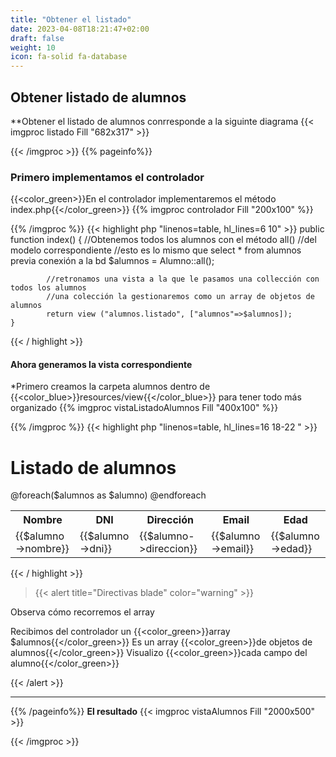 ```yaml
---
title: "Obtener el listado"
date: 2023-04-08T18:21:47+02:00
draft: false
weight: 10
icon: fa-solid fa-database
---
```


## Obtener listado de alumnos
**Obtener el listado de alumnos conrresponde a la siguinte diagrama
{{< imgproc listado Fill "682x317" >}}

{{< /imgproc >}}
{{% pageinfo%}}

### Primero implementamos el controlador

{{<color_green>}}En el controlador implementaremos el método index.php{{</color_green>}}
{{% imgproc controlador Fill "200x100" %}}

{{% /imgproc %}}
{{< highlight php "linenos=table, hl_lines=6 10" >}}
public function index()
{
//Obtenemos todos los alumnos con el método all()
//del modelo correspondiente
//esto es lo mismo que select * from alumnos previa conexión a la bd
$alumnos = Alumno::all();

            //retronamos una vista a la que le pasamos una collección con todos los alumnos
            //una colección la gestionaremos como un array de objetos de alumnos
            return view ("alumnos.listado", ["alumnos"=>$alumnos]);
    }

{{< / highlight >}}

#### Ahora generamos la vista correspondiente

*Primero creamos la carpeta alumnos dentro de {{<color_blue>}}resources/view{{</color_blue>}} para tener todo más
organizado
{{% imgproc vistaListadoAlumnos Fill "400x100" %}}

{{% /imgproc %}}
{{< highlight php "linenos=table, hl_lines=16 18-22 " >}}
<!doctype html>
<html lang="en">
<head>
  <!--  ...    -->
</head>
<body>
    <h1>Listado de alumnos</h1>
    <table>
        <tr>
            <th>Nombre</th>
            <th>DNI</th>
            <th>Dirección</th>
            <th>Email</th>
            <th>Edad</th>
        </tr>
        @foreach($alumnos as $alumno)
            <tr>
                <td>{{$alumno->nombre}}</td>
                <td>{{$alumno->dni}}</td>
                <td>{{$alumno->direccion}}</td>
                <td>{{$alumno->email}}</td>
                <td>{{$alumno->edad}}</td>
            </tr>
        @endforeach
    </table>

</body>
</html>
{{< / highlight >}}

> {{< alert title="Directivas blade" color="warning" >}}

Observa cómo recorremos el array

Recibimos del controlador un {{<color_green>}}array $alumnos{{</color_green>}}
Es un array {{<color_green>}}de objetos de alumnos{{</color_green>}}
Visualizo {{<color_green>}}cada campo del alumno{{</color_green>}}

{{< /alert >}}
****
{{% /pageinfo%}}
**El resultado**
{{< imgproc vistaAlumnos Fill "2000x500" >}}

{{< /imgproc >}}
